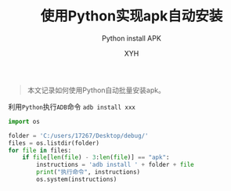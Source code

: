 ﻿---
layout: post
title: "使用Python实现apk自动安装"
subtitle: "Python install APK"
author: "XYH"
header-img: ""
header-bg-css: "linear-gradient(to right, #404040, #687a86);"
tags:
  - Python
---

> 本文记录如何使用Python自动批量安装apk。

利用`Python`执行`ADB`命令 `adb install xxx`


```python
import os

folder = 'C:/users/17267/Desktop/debug/'
files = os.listdir(folder)
for file in files:
    if file[len(file) - 3:len(file)] == "apk":
        instructions = 'adb install ' + folder + file
        print("执行命令", instructions)
        os.system(instructions)
```
